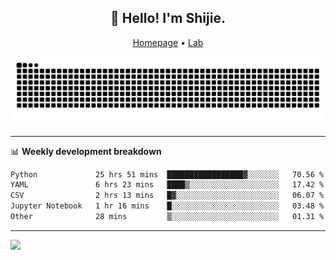 <h2 align="center">👋 Hello! I'm Shijie.</h2>
<p align="center">
  <a href="https://xu-shi-jie.github.io"> Homepage</a> •
  <a href="https://onoda-lab.jp"> Lab </a>
</p>

![Snake animation](https://github.com/xu-shi-jie/xu-shi-jie/blob/output/github-snake.svg)


-------

📊 **Weekly development breakdown**
<!--START_SECTION:waka-->

```txt
Python             25 hrs 51 mins  █████████████████▓░░░░░░░   70.56 %
YAML               6 hrs 23 mins   ████▒░░░░░░░░░░░░░░░░░░░░   17.42 %
CSV                2 hrs 13 mins   █▓░░░░░░░░░░░░░░░░░░░░░░░   06.07 %
Jupyter Notebook   1 hr 16 mins    █░░░░░░░░░░░░░░░░░░░░░░░░   03.48 %
Other              28 mins         ▒░░░░░░░░░░░░░░░░░░░░░░░░   01.31 %
```

<!--END_SECTION:waka-->

-------
![](https://komarev.com/ghpvc/?username=xu-shi-jie&style=flat-square&color=blue) 
